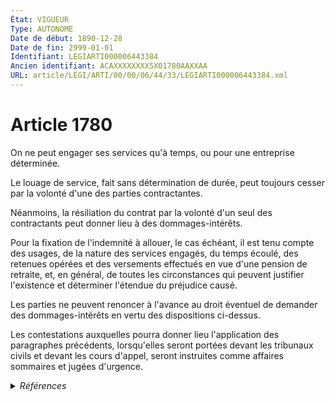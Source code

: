 ```yaml
---
État: VIGUEUR
Type: AUTONOME
Date de début: 1890-12-28
Date de fin: 2999-01-01
Identifiant: LEGIARTI000006443384
Ancien identifiant: ACAXXXXXXXX5X01780AAXXAA
URL: article/LEGI/ARTI/00/00/06/44/33/LEGIARTI000006443384.xml
---
```


<h1>Article 1780</h1>

On ne peut engager ses services qu'à temps, ou pour une entreprise
déterminée.<br />

Le louage de service, fait sans détermination de durée, peut toujours cesser par
la volonté d'une des parties contractantes.<br />

Néanmoins, la résiliation du contrat par la volonté d'un seul des contractants
peut donner lieu à des dommages-intérêts.<br />

Pour la fixation de l'indemnité à allouer, le cas échéant, il est tenu compte
des usages, de la nature des services engagés, du temps écoulé, des retenues
opérées et des versements effectués en vue d'une pension de retraite, et, en
général, de toutes les circonstances qui peuvent justifier l'existence et
déterminer l'étendue du préjudice causé.<br />

Les parties ne peuvent renoncer à l'avance au droit éventuel de demander des
dommages-intérêts en vertu des dispositions ci-dessus.<br />

Les contestations auxquelles pourra donner lieu l'application des paragraphes
précédents, lorsqu'elles seront portées devant les tribunaux civils et devant
les cours d'appel, seront instruites comme affaires sommaires et jugées
d'urgence.


<details>
  <summary><em>Références</em></summary>

  <h2>Articles faisant référence à l'article</h2>
  
  <ul>
    <li>
      <a href="https://legal.tricoteuses.fr//redirection/LEGIARTI000006803945?vers=git&vers=legifrance">Code des assurances - article L540-1 AUTONOME VIGUEUR, en vigueur depuis le 2005-12-16</a> CITATION source
    </li>
    <li>
      <a href="https://legal.tricoteuses.fr//redirection/LEGIARTI000006804219?vers=git&vers=legifrance">Code des assurances - article L520-1 AUTONOME MODIFIE, en vigueur du 1976-07-21 au 2005-12-16</a> CITATION source
    </li>
    <li>
      <a href="https://legal.tricoteuses.fr//redirection/LEGIARTI000006284002?vers=git&vers=legifrance">Loi du 1er juin 1924 mettant en vigueur la législation civile française dans les départements du Bas-Rhin, du Haut-Rhin et de la Moselle - article 2 AUTONOME VIGUEUR, en vigueur depuis le 1977-01-01</a> CITATION source
    </li>
  </ul>
  
  <h2>Références faites par l'article</h2>
  
  <ul>
    <li>
      2999-01-01 CITATION cible <a href="https://legal.tricoteuses.fr//redirection/LEGIARTI000006804219?vers=git&vers=legifrance">Code des assurances - article L520-1 AUTONOME MODIFIE, en vigueur du 1976-07-21 au 2005-12-16</a>
    </li>
    <li>
      2999-01-01 CITATION cible <a href="https://legal.tricoteuses.fr//redirection/LEGIARTI000006803945?vers=git&vers=legifrance">Code des assurances - article L540-1 AUTONOME VIGUEUR, en vigueur depuis le 2005-12-16</a>
    </li>
    <li>
      CODIFICATION source Loi 1804-03-07
    </li>
    <li>
      CREATION source Loi 1804-03-07 promulguée le 17 mars 1804
    </li>
    <li>
      1924-06-01 CITATION cible <a href="https://legal.tricoteuses.fr//redirection/LEGIARTI000006284002?vers=git&vers=legifrance">Loi du 1er juin 1924 mettant en vigueur la législation civile française dans les départements du Bas-Rhin, du Haut-Rhin et de la Moselle - article 2 AUTONOME VIGUEUR, en vigueur depuis le 1977-01-01</a>
    </li>
  </ul>
</details>
